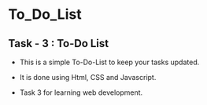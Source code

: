 # To_Do_List
## Task - 3 : To-Do List
- This is a  simple To-Do-List to keep your tasks updated.

- It is done using Html, CSS and Javascript.

- Task 3 for learning web development.







